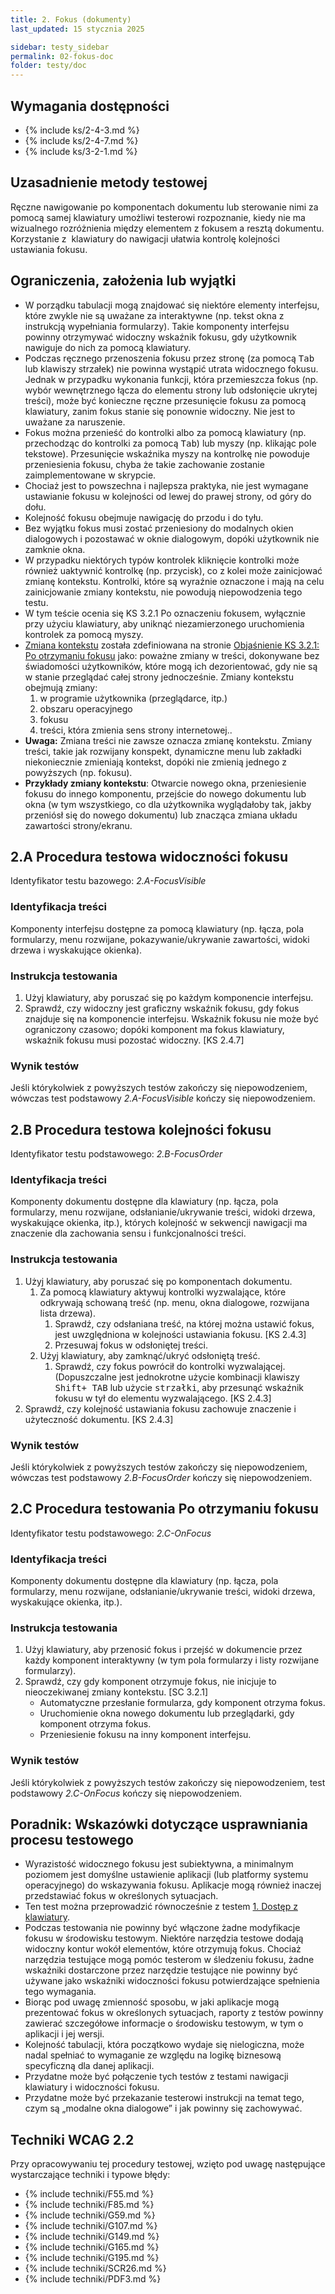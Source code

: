 ```yaml
---
title: 2. Fokus (dokumenty)
last_updated: 15 stycznia 2025

sidebar: testy_sidebar
permalink: 02-fokus-doc
folder: testy/doc
---
```


## Wymagania dostępności
- {% include ks/2-4-3.md %}  
- {% include ks/2-4-7.md %}
- {% include ks/3-2-1.md %}   

## Uzasadnienie metody testowej
Ręczne nawigowanie po komponentach dokumentu lub sterowanie nimi za pomocą samej klawiatury umożliwi testerowi  rozpoznanie,  kiedy nie ma wizualnego rozróżnienia między elementem z fokusem a resztą dokumentu. Korzystanie z&nbsp; klawiatury do nawigacji ułatwia kontrolę kolejności ustawiania fokusu.

## Ograniczenia, założenia lub wyjątki

-   W porządku tabulacji mogą znajdować się niektóre elementy interfejsu, które zwykle nie są uważane za interaktywne (np. tekst okna z instrukcją wypełniania formularzy). Takie komponenty interfejsu powinny otrzymywać widoczny wskaźnik fokusu, gdy użytkownik nawiguje do nich za pomocą klawiatury.
-   Podczas ręcznego przenoszenia fokusu przez stronę (za pomocą <kbd>Tab</kbd> lub klawiszy strzałek) nie powinna wystąpić utrata widocznego fokusu. Jednak w przypadku wykonania funkcji, która przemieszcza fokus (np. wybór wewnętrznego łącza do elementu strony lub odsłonięcie ukrytej treści), może być konieczne ręczne przesunięcie fokusu za pomocą klawiatury, zanim fokus stanie się ponownie widoczny. Nie jest to uważane za naruszenie.
-   Fokus można przenieść do kontrolki albo za pomocą klawiatury (np. przechodząc do kontrolki za pomocą <kbd>Tab</kbd>) lub myszy (np. klikając pole tekstowe). Przesunięcie wskaźnika myszy na kontrolkę nie powoduje przeniesienia fokusu, chyba że takie zachowanie zostanie zaimplementowane w skrypcie.
-   Chociaż jest to powszechna i najlepsza praktyka, nie jest wymagane ustawianie fokusu w kolejności od lewej do prawej strony, od góry do dołu.
-   Kolejność fokusu obejmuje nawigację do przodu i do tyłu.
-   Bez wyjątku fokus musi zostać przeniesiony do modalnych okien dialogowych i pozostawać w oknie dialogowym, dopóki użytkownik nie zamknie okna.
-   W przypadku niektórych typów kontrolek kliknięcie kontrolki może również uaktywnić kontrolkę (np. przycisk), co z kolei może zainicjować zmianę kontekstu. Kontrolki, które są wyraźnie oznaczone i&nbsp;mają na celu zainicjowanie zmiany kontekstu, nie powodują niepowodzenia tego testu.
-   W tym teście ocenia się KS 3.2.1 Po oznaczeniu fokusem, wyłącznie przy użyciu klawiatury, aby uniknąć niezamierzonego uruchomienia kontrolek za pomocą myszy.
-   [Zmiana kontekstu](https://wcag.irdpl.pl/understanding/po-otrzymaniu-fokusu.html#dfn-zmiana-kontekstu) została zdefiniowana na stronie [Objaśnienie KS 3.2.1: Po otrzymaniu fokusu](https://wcag.irdpl.pl/understanding/po-otrzymaniu-fokusu.html) jako: poważne zmiany w treści, dokonywane bez świadomości użytkowników, które mogą ich dezorientować, gdy nie są w stanie przeglądać całej strony jednocześnie. Zmiany kontekstu obejmują zmiany:
    1.  w programie użytkownika (przeglądarce, itp.)
    2.  obszaru operacyjnego
    3.  fokusu
    4.  treści, która zmienia sens strony internetowej..
-   **Uwaga:** Zmiana treści nie zawsze oznacza zmianę kontekstu. Zmiany treści, takie jak rozwijany konspekt, dynamiczne menu lub zakładki niekoniecznie zmieniają kontekst, dopóki nie zmienią jednego z powyższych (np. fokusu).
-   **Przykłady zmiany kontekstu**: Otwarcie nowego okna, przeniesienie fokusu do innego komponentu, przejście do nowego dokumentu lub okna (w tym wszystkiego, co dla użytkownika wyglądałoby tak, jakby przeniósł się do nowego dokumentu) lub znacząca zmiana układu zawartości strony/ekranu.

## 2.A Procedura testowa widoczności fokusu
Identyfikator testu bazowego: *2.A-FocusVisible*

### Identyfikacja treści

<p id="d2aIC">Komponenty interfejsu dostępne za pomocą klawiatury (np. łącza, pola formularzy, menu rozwijane, pokazywanie/ukrywanie zawartości, widoki drzewa i wyskakujące okienka).</p>

### Instrukcja testowania

<ol id="d2aTI">
    <li id="d2aTI-1">Użyj klawiatury, aby poruszać się po każdym komponencie interfejsu.</li>
    <li id="d2aTI-2">Sprawdź, czy widoczny jest graficzny wskaźnik fokusu, gdy fokus znajduje się na komponencie interfejsu. Wskaźnik fokusu nie może być ograniczony czasowo; dopóki komponent ma fokus klawiatury, wskaźnik fokusu musi pozostać widoczny. [KS 2.4.7]</li>
</ol>

### Wynik testów
<p id="d2aTR">Jeśli którykolwiek z powyższych testów zakończy się niepowodzeniem, wówczas test podstawowy  <em>2.A-FocusVisible</em> kończy się niepowodzeniem.</p>


## 2.B Procedura testowa kolejności fokusu
Identyfikator testu podstawowego: *2.B-FocusOrder*

### Identyfikacja treści
<p id="d2bIC">Komponenty dokumentu dostępne dla klawiatury (np. łącza, pola formularzy, menu rozwijane, odsłanianie/ukrywanie treści, widoki drzewa, wyskakujące okienka, itp.), których kolejność w&nbsp;sekwencji nawigacji ma znaczenie dla zachowania sensu i funkcjonalności treści.</p>

### Instrukcja testowania
1.  Użyj klawiatury, aby poruszać się po komponentach dokumentu.
    1.  Za pomocą klawiatury aktywuj kontrolki wyzwalające, które odkrywają schowaną treść (np. menu, okna dialogowe, rozwijana lista drzewa).
        1.  Sprawdź, czy odsłaniana treść, na której można ustawić fokus, jest uwzględniona w kolejności ustawiania fokusu. [KS 2.4.3] 
        2.  Przesuwaj fokus w odsłoniętej treści.
    2.  Użyj klawiatury, aby zamknąć/ukryć odsłoniętą treść.
        1.  Sprawdź, czy fokus powrócił do kontrolki wyzwalającej. (Dopuszczalne jest jednokrotne użycie kombinacji klawiszy <kbd>Shift+ TAB</kbd> lub użycie <kbd>strzałki</kbd>, aby przesunąć wskaźnik fokusu w tył do elementu wyzwalającego. [KS 2.4.3]
2.  Sprawdź, czy kolejność ustawiania fokusu zachowuje znaczenie i użyteczność dokumentu. [KS 2.4.3]

### Wynik testów
<p id="d2bTR">Jeśli którykolwiek z powyższych testów zakończy się niepowodzeniem, wówczas test podstawowy <em>2.B-FocusOrder</em> kończy się niepowodzeniem.</p>

## 2.C Procedura testowania Po otrzymaniu fokusu
Identyfikator testu podstawowego: *2.C-OnFocus*

### Identyfikacja treści
<p id="d2cIC">Komponenty dokumentu dostępne dla klawiatury (np. łącza, pola formularzy, menu rozwijane, odsłanianie/ukrywanie treści, widoki drzewa, wyskakujące okienka, itp.).</p>


### Instrukcja testowania
1.  Użyj klawiatury, aby przenosić fokus i przejść w dokumencie przez każdy komponent interaktywny (w tym pola formularzy i listy rozwijane formularzy).
2.  Sprawdź, czy gdy komponent otrzymuje fokus, nie inicjuje to nieoczekiwanej zmiany kontekstu. [SC 3.2.1]
    -   Automatyczne przesłanie formularza, gdy komponent otrzyma fokus.
    -   Uruchomienie okna nowego dokumentu lub przeglądarki, gdy komponent otrzyma fokus.
    -   Przeniesienie fokusu na inny komponent interfejsu.

### Wynik testów
<p id="d2cTR">Jeśli którykolwiek z powyższych testów zakończy się niepowodzeniem, test podstawowy <em>2.C-OnFocus</em> kończy się niepowodzeniem.</p>

##  Poradnik: Wskazówki dotyczące usprawniania procesu testowego

-   Wyrazistość widocznego fokusu jest subiektywna, a minimalnym poziomem jest domyślne ustawienie  aplikacji (lub platformy systemu operacyjnego) do wskazywania fokusu. Aplikacje mogą również inaczej przedstawiać fokus w określonych sytuacjach.
-   Ten test można przeprowadzić równocześnie z testem [1. Dostęp z klawiatury](testy/01-klawiatura-doc.md).
-   Podczas testowania nie powinny być włączone żadne modyfikacje fokusu w środowisku testowym. Niektóre narzędzia testowe dodają widoczny kontur wokół elementów, które otrzymują fokus. Chociaż narzędzia testujące mogą pomóc testerom w śledzeniu fokusu, żadne wskaźniki dostarczone przez narzędzie testujące nie powinny być używane jako wskaźniki widoczności fokusu potwierdzające spełnienia tego wymagania.
-   Biorąc pod uwagę zmienność sposobu, w jaki aplikacje mogą prezentować fokus w określonych sytuacjach, raporty z testów powinny zawierać szczegółowe informacje o środowisku testowym, w tym o aplikacji i jej wersji.
-   Kolejność tabulacji, która początkowo wydaje się nielogiczna, może nadal spełniać to wymaganie ze względu na logikę biznesową specyficzną dla danej aplikacji.
-   Przydatne może być połączenie tych testów z testami nawigacji klawiatury i widoczności fokusu.
-   Przydatne może być przekazanie testerowi instrukcji na temat tego, czym są „modalne okna dialogowe” i jak powinny się zachowywać.

## Techniki WCAG 2.2
Przy opracowywaniu tej procedury testowej, wzięto pod uwagę następujące wystarczające techniki i typowe błędy:

- {% include techniki/F55.md %}
- {% include techniki/F85.md %}
- {% include techniki/G59.md %}
- {% include techniki/G107.md %}
- {% include techniki/G149.md %}
- {% include techniki/G165.md %}
- {% include techniki/G195.md %}
- {% include techniki/SCR26.md %}
- {% include techniki/PDF3.md %}

